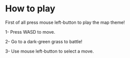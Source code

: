 # How to play

First of all press mouse left-button to play the map theme!
 
 1- Press WASD to move.
 
 2- Go to a dark-green grass to battle!
 
 3- Use mouse left-button to select a move.
